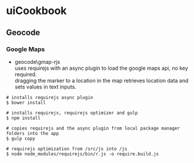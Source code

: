 # uiCookbook

## Geocode

### Google Maps
 
* 	geocode\gmap-rjs  
	uses requirejs with an async plugin to load the google maps api, no key required.  
	dragging the marker to a location in the map retrieves location data and sets values in text inputs.   
```
# installs requirejs async plugin
$ bower install

# installs requirejs, requirejs optimizer and gulp
$ npm install

# copies requirejs and the async plugin from local package manager folders into the app
$ gulp copy

# requirejs optimization from /src/js into /js
$ node node_modules/requirejs/bin/r.js -o require.build.js
```

